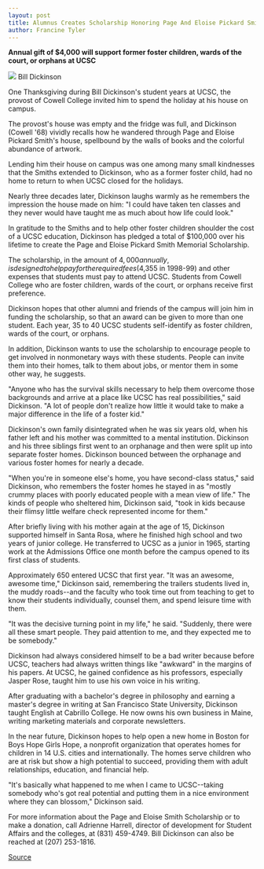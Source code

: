 ```yaml
---
layout: post
title: Alumnus Creates Scholarship Honoring Page And Eloise Pickard Smith
author: Francine Tyler
---
```


**Annual gift of $4,000 will support former foster children, wards of the court, or orphans at UCSC**

![][3] Bill Dickinson

One Thanksgiving during Bill Dickinson's student years at UCSC, the provost of Cowell College invited him to spend the holiday at his house on campus.

The provost's house was empty and the fridge was full, and Dickinson (Cowell '68) vividly recalls how he wandered through Page and Eloise Pickard Smith's house, spellbound by the walls of books and the colorful abundance of artwork.

Lending him their house on campus was one among many small kindnesses that the Smiths extended to Dickinson, who as a former foster child, had no home to return to when UCSC closed for the holidays.

Nearly three decades later, Dickinson laughs warmly as he remembers the impression the house made on him: "I could have taken ten classes and they never would have taught me as much about how life could look."

In gratitude to the Smiths and to help other foster children shoulder the cost of a UCSC education, Dickinson has pledged a total of $100,000 over his lifetime to create the Page and Eloise Pickard Smith Memorial Scholarship.

The scholarship, in the amount of $4,000 annually, is designed to help pay for the required fees ($4,355 in 1998-99) and other expenses that students must pay to attend UCSC. Students from Cowell College who are foster children, wards of the court, or orphans receive first preference.

Dickinson hopes that other alumni and friends of the campus will join him in funding the scholarship, so that an award can be given to more than one student. Each year, 35 to 40 UCSC students self-identify as foster children, wards of the court, or orphans.

In addition, Dickinson wants to use the scholarship to encourage people to get involved in nonmonetary ways with these students. People can invite them into their homes, talk to them about jobs, or mentor them in some other way, he suggests.

"Anyone who has the survival skills necessary to help them overcome those backgrounds and arrive at a place like UCSC has real possibilities," said Dickinson. "A lot of people don't realize how little it would take to make a major difference in the life of a foster kid."

Dickinson's own family disintegrated when he was six years old, when his father left and his mother was committed to a mental institution. Dickinson and his three siblings first went to an orphanage and then were split up into separate foster homes. Dickinson bounced between the orphanage and various foster homes for nearly a decade.

"When you're in someone else's home, you have second-class status," said Dickinson, who remembers the foster homes he stayed in as "mostly crummy places with poorly educated people with a mean view of life." The kinds of people who sheltered him, Dickinson said, "took in kids because their flimsy little welfare check represented income for them."

After briefly living with his mother again at the age of 15, Dickinson supported himself in Santa Rosa, where he finished high school and two years of junior college. He transferred to UCSC as a junior in 1965, starting work at the Admissions Office one month before the campus opened to its first class of students.

Approximately 650 entered UCSC that first year. "It was an awesome, awesome time," Dickinson said, remembering the trailers students lived in, the muddy roads--and the faculty who took time out from teaching to get to know their students individually, counsel them, and spend leisure time with them.

"It was the decisive turning point in my life," he said. "Suddenly, there were all these smart people. They paid attention to me, and they expected me to be somebody."

Dickinson had always considered himself to be a bad writer because before UCSC, teachers had always written things like "awkward" in the margins of his papers. At UCSC, he gained confidence as his professors, especially Jasper Rose, taught him to use his own voice in his writing.

After graduating with a bachelor's degree in philosophy and earning a master's degree in writing at San Francisco State University, Dickinson taught English at Cabrillo College. He now owns his own business in Maine, writing marketing materials and corporate newsletters.

In the near future, Dickinson hopes to help open a new home in Boston for Boys Hope Girls Hope, a nonprofit organization that operates homes for children in 14 U.S. cities and internationally. The homes serve children who are at risk but show a high potential to succeed, providing them with adult relationships, education, and financial help.

"It's basically what happened to me when I came to UCSC--taking somebody who's got real potential and putting them in a nice environment where they can blossom," Dickinson said.

For more information about the Page and Eloise Smith Scholarship or to make a donation, call Adrienne Harrell, director of development for Student Affairs and the colleges, at (831) 459-4749. Bill Dickinson can also be reached at (207) 253-1816.

[3]: http://www1.ucsc.edu/oncampus/currents/98-99/art/dickinson.99-05-03.jpg

[Source](http://www1.ucsc.edu/oncampus/currents/98-99/05-03/scholarship.htm "Permalink to Bill Dickinson creates Page and Eloise Pickard Smith Scholarship; 05-03-99")
